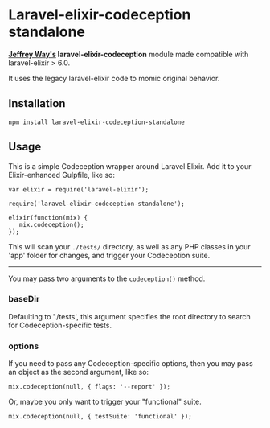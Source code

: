 # Laravel-elixir-codeception standalone

**[Jeffrey Way's](https://github.com/JeffreyWay/laravel-elixir-codeception) laravel-elixir-codeception** module made compatible with laravel-elixir > 6.0.

It uses the legacy laravel-elixir code to momic original behavior.

## Installation

    npm install laravel-elixir-codeception-standalone


## Usage

This is a simple Codeception wrapper around Laravel Elixir. Add it to your Elixir-enhanced Gulpfile, like so:

```
var elixir = require('laravel-elixir');

require('laravel-elixir-codeception-standalone');

elixir(function(mix) {
   mix.codeception();
});
```

This will scan your `./tests/` directory, as well as any PHP classes in your 'app' folder for changes, and trigger your Codeception suite.

---

You may pass two arguments to the `codeception()` method.

### baseDir

Defaulting to './tests', this argument specifies the root directory to search for Codeception-specific tests.

### options

If you need to pass any Codeception-specific options, then you may pass an object as the second argument, like so:

```
mix.codeception(null, { flags: '--report' });
```

Or, maybe you only want to trigger your "functional" suite.

```
mix.codeception(null, { testSuite: 'functional' });
```


